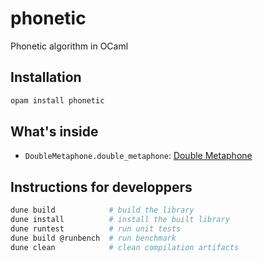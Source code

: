 # phonetic

Phonetic algorithm in OCaml

## Installation

```bash
opam install phonetic
```

## What's inside

- `DoubleMetaphone.double_metaphone`:
  [Double Metaphone](https://en.wikipedia.org/wiki/Metaphone#Double_Metaphone)

## Instructions for developpers

```bash
dune build            # build the library
dune install          # install the built library
dune runtest          # run unit tests
dune build @runbench  # run benchmark
dune clean            # clean compilation artifacts
```
